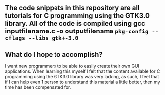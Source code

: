 The code snippets in this repository are all tutorials for C programming using the GTK3.0 library.
All of the code is compiled using gcc inputfilename.c -o outputfilename `pkg-config --cflags --libs gtk+-3.0`
-
What do I hope to accomplish?
-
I want new programmers to be able to easily create their own GUI applications. When learning this myself I felt that 
the content available for C programming using the GTK3.0 library was very lacking, as such, I feel that if I can help even
1 person to understand this material a little better, then my time has been compensated for.

